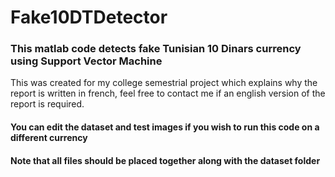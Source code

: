 # Fake10DTDetector
### This matlab code detects fake Tunisian 10 Dinars currency using Support Vector Machine
This was created for my college semestrial project which explains why the report is written in french, feel free to contact me if an english version of the report is required.
#### You can edit the dataset and test images if you wish to run this code on a different currency
#### Note that all files should be placed together along with the dataset folder  
